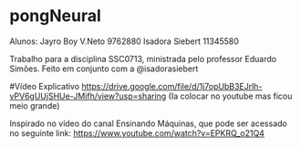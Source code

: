 # pongNeural
Alunos: Jayro Boy V.Neto 9762880
        Isadora Siebert 11345580

Trabalho para a disciplina SSC0713, ministrada pelo professor Eduardo Simões. 
Feito em conjunto com a @isadorasiebert

#Vídeo Explicativo
https://drive.google.com/file/d/1j7opUbB3EJrlh-vPV6gUUjSHUe-JMifh/view?usp=sharing
(Ia colocar no youtube mas ficou meio grande)



Inspirado no vídeo do canal Ensinando Máquinas, que pode ser acessado no seguinte link:
https://www.youtube.com/watch?v=EPKRQ_o21Q4



